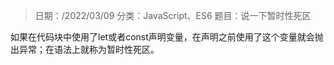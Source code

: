 > 日期：/2022/03/09
分类：JavaScript、ES6
题目：说一下暂时性死区

如果在代码块中使用了let或者const声明变量，在声明之前使用了这个变量就会抛出异常；在语法上就称为暂时性死区。

